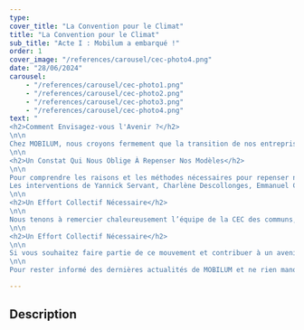 ```yaml
---
type: 
cover_title: "La Convention pour le Climat"
title: "La Convention pour le Climat"
sub_title: "Acte I : Mobilum a embarqué !"
order: 1
cover_image: "/references/carousel/cec-photo4.png"
date: "28/06/2024"
carousel:
    - "/references/carousel/cec-photo1.png"
    - "/references/carousel/cec-photo2.png"
    - "/references/carousel/cec-photo3.png"
    - "/references/carousel/cec-photo4.png"
text: "
<h2>Comment Envisagez-vous l'Avenir ?</h2>
\n\n
Chez MOBILUM, nous croyons fermement que la transition de nos entreprises est essentielle pour assurer l’avenir de la vie sur notre planète. Cette conviction nous a conduits à rejoindre La CEC Industries, un collectif regroupant 56 entreprises issues de divers secteurs industriels et représentant plus de 585 000 salariés.
\n\n
<h2>Un Constat Qui Nous Oblige À Repenser Nos Modèles</h2>
\n\n
Pour comprendre les raisons et les méthodes nécessaires pour repenser nos modèles, nous avons fait confiance aux experts présents. Ils ont posé un état des lieux basé sur des constats scientifiques, permettant de sensibiliser sur les enjeux environnementaux et sociaux à la fois à l'échelle mondiale et territoriale. 
Les interventions de Yannick Servant, Charlène Descollonges, Emmanuel Cappellin et Arthur Keller ont été particulièrement bouleversantes, enrichissantes et instructives. Merci à eux !
\n\n
<h2>Un Effort Collectif Nécessaire</h2>
\n\n
Nous tenons à remercier chaleureusement l’équipe de la CEC des communs, les Co-leads, et les COFAC Colette Gevers et Yoann ROUILLAC pour leur organisation sans faille. Ce rassemblement a permis de rencontrer de nombreux entrepreneurs et « Planet Champions » engagés. Nous sommes convaincus que la coopération sera l'une des clés de la réussite de cette transformation.
\n\n
<h2>Un Effort Collectif Nécessaire</h2>
\n\n
Si vous souhaitez faire partie de ce mouvement et contribuer à un avenir durable, rejoignez-nous sur le site de la <a href='https://cec-impact.org/'>CEC Accueil</a>.
\n\n
Pour rester informé des dernières actualités de MOBILUM et ne rien manquer des nouveautés à venir, n'hésitez pas à nous suivre sur <a href='https://www.linkedin.com/company/mobilum-france/'>LinkedIn</a> !"

---
```

<!-- Dans le champ texte, \n pour faire un retour à la ligne, \n\n pour faire un nouveau paragraphe -->

## Description
